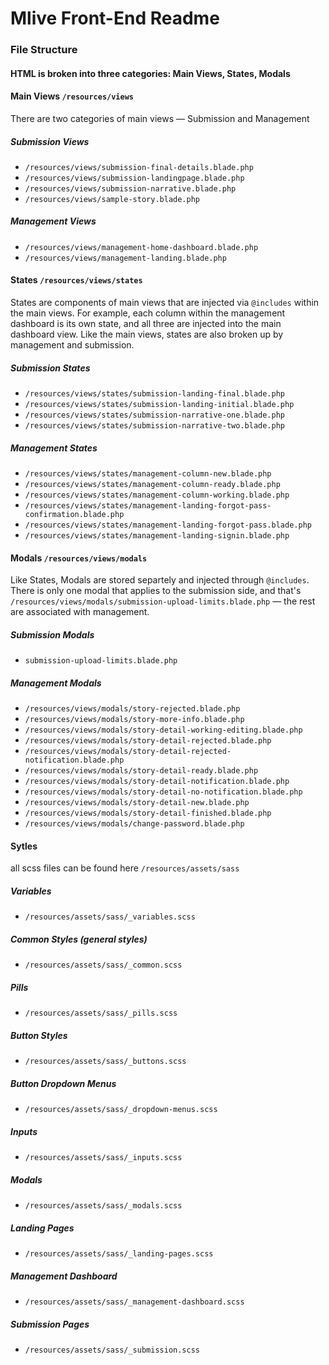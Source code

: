 # Mlive Front-End Readme

### File Structure

#### HTML is broken into three categories: Main Views, States, Modals

#### Main Views `/resources/views`
There are two categories of main views — Submission and Management

##### Submission Views
- `/resources/views/submission-final-details.blade.php`
- `/resources/views/submission-landingpage.blade.php`
- `/resources/views/submission-narrative.blade.php`
- `/resources/views/sample-story.blade.php`

##### Management Views
- `/resources/views/management-home-dashboard.blade.php`
- `/resources/views/management-landing.blade.php`

#### States `/resources/views/states`
States are components of main views that are injected via `@includes` within the main views. For example, each column within the management dashboard is its own state, and all three are injected into the main dashboard view. Like the main views, states are also broken up by management and submission.

##### Submission States
- `/resources/views/states/submission-landing-final.blade.php`
- `/resources/views/states/submission-landing-initial.blade.php`
- `/resources/views/states/submission-narrative-one.blade.php`
- `/resources/views/states/submission-narrative-two.blade.php`

##### Management States
- `/resources/views/states/management-column-new.blade.php`
- `/resources/views/states/management-column-ready.blade.php`
- `/resources/views/states/management-column-working.blade.php`
- `/resources/views/states/management-landing-forgot-pass-confirmation.blade.php`
- `/resources/views/states/management-landing-forgot-pass.blade.php`
- `/resources/views/states/management-landing-signin.blade.php`

#### Modals `/resources/views/modals`
Like States, Modals are stored separtely and injected through `@includes`. There is only one modal that applies to the submission side, and that's `/resources/views/modals/submission-upload-limits.blade.php` — the rest are associated with management.

##### Submission Modals
- `submission-upload-limits.blade.php`

##### Management Modals
- `/resources/views/modals/story-rejected.blade.php`
- `/resources/views/modals/story-more-info.blade.php`
- `/resources/views/modals/story-detail-working-editing.blade.php`
- `/resources/views/modals/story-detail-rejected.blade.php`
- `/resources/views/modals/story-detail-rejected-notification.blade.php`
- `/resources/views/modals/story-detail-ready.blade.php`
- `/resources/views/modals/story-detail-notification.blade.php`
- `/resources/views/modals/story-detail-no-notification.blade.php`
- `/resources/views/modals/story-detail-new.blade.php`
- `/resources/views/modals/story-detail-finished.blade.php`
- `/resources/views/modals/change-password.blade.php`



#### Sytles
all scss files can be found here `/resources/assets/sass`

##### Variables 
- `/resources/assets/sass/_variables.scss`
##### Common Styles (general styles)
- `/resources/assets/sass/_common.scss`
##### Pills
- `/resources/assets/sass/_pills.scss`
##### Button Styles
- `/resources/assets/sass/_buttons.scss`
##### Button Dropdown Menus
- `/resources/assets/sass/_dropdown-menus.scss`
##### Inputs
- `/resources/assets/sass/_inputs.scss`
##### Modals
- `/resources/assets/sass/_modals.scss`
##### Landing Pages
- `/resources/assets/sass/_landing-pages.scss`
##### Management Dashboard
- `/resources/assets/sass/_management-dashboard.scss`
##### Submission Pages
- `/resources/assets/sass/_submission.scss`

